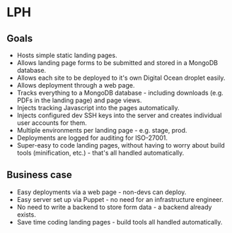 LPH
===

Goals
-----

* Hosts simple static landing pages.
* Allows landing page forms to be submitted and stored in a MongoDB database.
* Allows each site to be deployed to it's own Digital Ocean droplet easily.
* Allows deployment through a web page.
* Tracks everything to a MongoDB database - including downloads (e.g. PDFs in the landing page) and page views.
* Injects tracking Javascript into the pages automatically.
* Injects configured dev SSH keys into the server and creates individual user accounts for them.
* Multiple environments per landing page - e.g. stage, prod.
* Deployments are logged for auditing for ISO-27001.
* Super-easy to code landing pages, without having to worry about build tools (minification, etc.) - that's all handled automatically.

Business case
-------------

* Easy deployments via a web page - non-devs can deploy.
* Easy server set up via Puppet - no need for an infrastructure engineer.
* No need to write a backend to store form data - a backend already exists.
* Save time coding landing pages - build tools all handled automatically.
